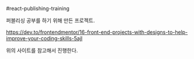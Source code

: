 #react-publishing-training

퍼블리싱 공부를 하기 위해 만든 프로젝트.

https://dev.to/frontendmentor/16-front-end-projects-with-designs-to-help-improve-your-coding-skills-5ajl

위의 사이트를 참고해서 진행한다.
